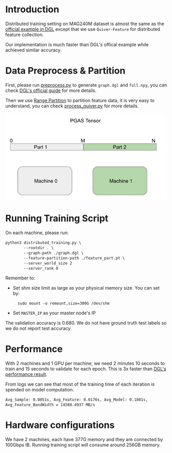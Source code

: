 # Introduction

Distributed training setting on MAG240M dataset is almost the same as the [official example in DGL](https://github.com/dmlc/dgl/tree/master/examples/pytorch/ogb_lsc/MAG240M) except that we use `Quiver-Feature` for distributed feature collection.

Our implementation is much faster than DGL's offical example while achieved similar accuracy.

# Data Preprocess & Partition

First, please run [preprocess.py](./preprocess.py) to generate `graph.dgl` and `full.npy`, you can check [DGL's official guide](https://github.com/dmlc/dgl/tree/master/examples/pytorch/ogb_lsc/MAG240M) for more details.

Then we use [Range Partition](../../docs/partition_methods.md) to partition feature data, it is very easy to understand, you can check [process_quiver.py](./process_quiver.py) for more details.

![](../../docs/imgs/range_partition.png)


# Running Training Script

On each machine, please run:

    python3 distributed_training.py \
            --rootdir . \
            --graph-path ./graph.dgl \
            --feature-partition-path ./feature_part.pt \
            --server_world_size 2
            --server_rank 0

Remember to:

- Set shm size limit as large as your physical memory size. You can set by:

        sudo mount -o remount,size=300G /dev/shm

- Set `MASTER_IP` as your master node's IP


The validation accuracy is 0.680. We do not have ground truth test labels so we do not report test accuracy.

# Performance

With 2 machines and 1 GPU per machine, we need 2 minutes 10 seconds to train and 15 seconds to validate for each epoch. This is 3x faster than [DGL's performance result](https://github.com/dmlc/dgl/tree/master/examples/pytorch/ogb_lsc/MAG240M).

From logs we can see that most of the training time of each iteration is spended on model computation.

    Avg_Sample: 0.0051s, Avg_Feature: 0.0176s, Avg_Model: 0.1801s, Avg_Feature_BandWidth = 14588.4937 MB/s

# Hardware configurations

We have 2 machines, each have 377G memory and they are connected by 100Gbps IB. Running training script will consume around 256GB memory.
